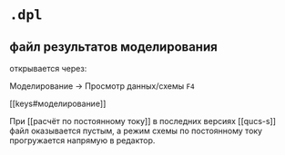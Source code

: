 # `.dpl`
## файл результатов моделирования

открывается через:

Моделирование -> Просмотр данных/схемы `F4`

[[keys#моделирование]]

При [[расчёт по постоянному току]] в последних версиях [[qucs-s]] файл оказывается пустым, а режим схемы по постоянному току прогружается напрямую в редактор.
